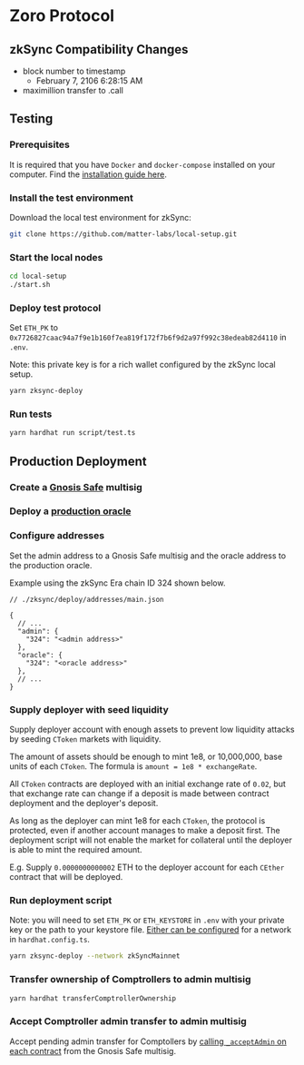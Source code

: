 # Zoro Protocol

## zkSync Compatibility Changes

- block number to timestamp
  - February 7, 2106 6:28:15 AM
- maximillion transfer to .call

## Testing

### Prerequisites

It is required that you have `Docker` and `docker-compose` installed on your computer. Find the [installation guide here](https://docs.docker.com/get-docker/).

### Install the test environment

Download the local test environment for zkSync:

```bash
git clone https://github.com/matter-labs/local-setup.git
```

### Start the local nodes

```bash
cd local-setup
./start.sh
```

### Deploy test protocol

Set `ETH_PK` to `0x7726827caac94a7f9e1b160f7ea819f172f7b6f9d2a97f992c38edeab82d4110` in `.env`.

Note: this private key is for a rich wallet configured by the zkSync local setup.

```bash
yarn zksync-deploy
```

### Run tests

```bash
yarn hardhat run script/test.ts
```

## Production Deployment

### Create a [Gnosis Safe](https://app.safe.global/) multisig

### Deploy a [production oracle](https://github.com/zoro-protocol/open-oracle/tree/master/zksync)

### Configure addresses

Set the admin address to a Gnosis Safe multisig and the oracle address to the production oracle.

Example using the zkSync Era chain ID 324 shown below.

```jsonc
// ./zksync/deploy/addresses/main.json

{
  // ...
  "admin": {
    "324": "<admin address>"
  },
  "oracle": {
    "324": "<oracle address>"
  },
  // ...
}
```

### Supply deployer with seed liquidity

Supply deployer account with enough assets to prevent low liquidity attacks by seeding `CToken` markets with liquidity.

The amount of assets should be enough to mint 1e8, or 10,000,000, base units of each `CToken`. The formula is `amount = 1e8 * exchangeRate`.

All `CToken` contracts are deployed with an initial exchange rate of `0.02`, but that exchange rate can change if a deposit is made between contract deployment and the deployer's deposit.

As long as the deployer can mint 1e8 for each `CToken`, the protocol is protected, even if another account manages to make a deposit first. The deployment script will not enable the market for collateral until the deployer is able to mint the required amount.

E.g. Supply `0.0000000000002` ETH to the deployer account for each `CEther` contract that will be deployed.

### Run deployment script

Note: you will need to set `ETH_PK` or `ETH_KEYSTORE` in `.env` with your private key or the path to your keystore file. [Either can be configured](https://github.com/zoro-protocol/hardhat-zksync-web3) for a network in `hardhat.config.ts`.

```bash
yarn zksync-deploy --network zkSyncMainnet
```

### Transfer ownership of Comptrollers to admin multisig

```bash
yarn hardhat transferComptrollerOwnership
```

### Accept Comptroller admin transfer to admin multisig

Accept pending admin transfer for Comptollers by [calling `_acceptAdmin` on each contract](https://help.safe.global/en/articles/40870-contract-interactions) from the Gnosis Safe multisig.
